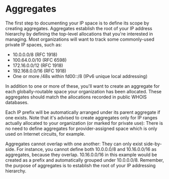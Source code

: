 # Aggregates

The first step to documenting your IP space is to define its scope by creating aggregates. Aggregates establish the root of your IP address hierarchy by defining the top-level allocations that you're interested in managing. Most organizations will want to track some commonly-used private IP spaces, such as:

* 10.0.0.0/8 (RFC 1918)
* 100.64.0.0/10 (RFC 6598)
* 172.16.0.0/12 (RFC 1918)
* 192.168.0.0/16 (RFC 1918)
* One or more /48s within fd00::/8 (IPv6 unique local addressing)

In addition to one or more of these, you'll want to create an aggregate for each globally-routable space your organization has been allocated. These aggregates should match the allocations recorded in public WHOIS databases.

Each IP prefix will be automatically arranged under its parent aggregate if one exists. Note that it's advised to create aggregates only for IP ranges actually allocated to your organization (or marked for private use): There is no need to define aggregates for provider-assigned space which is only used on Internet circuits, for example.

Aggregates cannot overlap with one another: They can only exist side-by-side. For instance, you cannot define both 10.0.0.0/8 and 10.16.0.0/16 as aggregates, because they overlap. 10.16.0.0/16 in this example would be created as a prefix and automatically grouped under 10.0.0.0/8. Remember, the purpose of aggregates is to establish the root of your IP addressing hierarchy.
